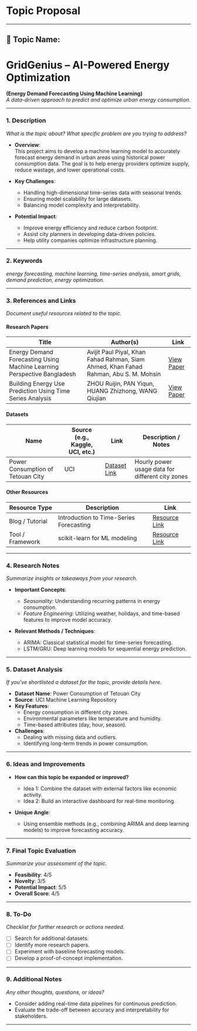 # Topic Proposal
---

## 📝 **Topic Name**: 
# GridGenius – AI-Powered Energy Optimization
**(Energy Demand Forecasting Using Machine Learning)**  
_A data-driven approach to predict and optimize urban energy consumption._

---

### **1. Description**
_What is the topic about? What specific problem are you trying to address?_

- **Overview**:  
  This project aims to develop a machine learning model to accurately forecast energy demand in urban areas using historical power consumption data. The goal is to help energy providers optimize supply, reduce wastage, and lower operational costs.

- **Key Challenges**:  
  - Handling high-dimensional time-series data with seasonal trends.  
  - Ensuring model scalability for large datasets.  
  - Balancing model complexity and interpretability.

- **Potential Impact**:  
  - Improve energy efficiency and reduce carbon footprint.  
  - Assist city planners in developing data-driven policies.  
  - Help utility companies optimize infrastructure planning.

---

### **2. Keywords**
_energy forecasting, machine learning, time-series analysis, smart grids, demand prediction, energy optimization._

---

### **3. References and Links**
_Document useful resources related to the topic._

#### **Research Papers**
| Title                                             | Author(s)            | Link                                                |
|--------------------------------------------------|----------------------|-----------------------------------------------------|
| Energy Demand Forecasting Using Machine Learning Perspective Bangladesh    | Avijit Paul Piyal, Khan Fahad Rahman, Siam Ahmed, Khan Fahad Rahman, Abu S. M. Mohsin  | [View Paper](https://www.researchgate.net/profile/Abu-Mohsin/publication/369888158_Energy_Demand_Forecasting_Using_Machine_Learning_Perspective_Bangladesh/links/663501f935243041535fa999/Energy-Demand-Forecasting-Using-Machine-Learning-Perspective-Bangladesh.pdf) | Overview of various ML approaches   |
| Building Energy Use Prediction Using Time Series Analysis        | ZHOU Ruijin, PAN Yiqun, HUANG Zhizhong, WANG Qiujian      | [View Paper](https://www.scribd.com/document/752443626/0005)       | Deep learning methods for forecasting |

#### **Datasets**
| Name                     | Source (e.g., Kaggle, UCI, etc.) | Link                                                                 | Description / Notes                                       |
|--------------------------|----------------------------------|----------------------------------------------------------------------|----------------------------------------------------------|
| Power Consumption of Tetouan City | UCI | [Dataset Link](https://archive.ics.uci.edu/dataset/849/power+consumption+of+tetouan+city) | Hourly power usage data for different city zones          |

#### **Other Resources**
| Resource Type          | Description                   | Link                                                                 |
|-------------------------|-------------------------------|----------------------------------------------------------------------|
| Blog / Tutorial         | Introduction to Time-Series Forecasting | [Resource Link](https://www.kaggle.com/code/iamleonie/intro-to-time-series-forecasting) |
| Tool / Framework        | scikit-learn for ML modeling | [Resource Link](https://scikit-learn.org/stable/)                   |

---

### **4. Research Notes**
_Summarize insights or takeaways from your research._

- **Important Concepts**:
  - _Seasonality_: Understanding recurring patterns in energy consumption.
  - _Feature Engineering_: Utilizing weather, holidays, and time-based features to improve model accuracy.

- **Relevant Methods / Techniques**:
  - ARIMA: Classical statistical model for time-series forecasting.
  - LSTM/GRU: Deep learning models for sequential energy prediction.

---

### **5. Dataset Analysis**
_If you've shortlisted a dataset for the topic, provide details here._

- **Dataset Name**: Power Consumption of Tetouan City  
- **Source**: UCI Machine Learning Repository  
- **Key Features**:  
  - Energy consumption in different city zones.  
  - Environmental parameters like temperature and humidity.  
  - Time-based attributes (day, hour, season).  
- **Challenges**:  
  - Dealing with missing data and outliers.  
  - Identifying long-term trends in power consumption.

---

### **6. Ideas and Improvements**
- **How can this topic be expanded or improved?**
  - Idea 1: Combine the dataset with external factors like economic activity.  
  - Idea 2: Build an interactive dashboard for real-time monitoring.  

- **Unique Angle**:
  - Using ensemble methods (e.g., combining ARIMA and deep learning models) to improve forecasting accuracy.

---

### **7. Final Topic Evaluation**
_Summarize your assessment of the topic._

- **Feasibility**: 4/5  
- **Novelty**: 3/5  
- **Potential Impact**: 5/5  
- **Overall Score**: 4/5  

---

### **8. To-Do**
_Checklist for further research or actions needed._

- [ ] Search for additional datasets.  
- [ ] Identify more research papers.  
- [ ] Experiment with baseline forecasting models.  
- [ ] Develop a proof-of-concept implementation.  

---

### **9. Additional Notes**
_Any other thoughts, questions, or ideas?_

- Consider adding real-time data pipelines for continuous prediction.  
- Evaluate the trade-off between accuracy and interpretability for stakeholders.

---
